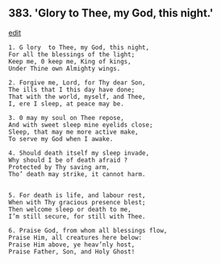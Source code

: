 
## 383.  'Glory to Thee, my God, this night.'
[edit](https://docs.google.com/document/d/12CBEIlUg30aI2_w7zTeeKDBQ4eUQOoMn/edit?mode=html)



    1. G lory  to Thee, my God, this night,
    For all the blessings of the light;
    Keep me, 0 keep me, King of kings, 
    Under Thine own Almighty wings.

    2. Forgive me, Lord, for Thy dear Son,
    The ills that I this day have done;
    That with the world, myself, and Thee,
    I, ere I sleep, at peace may be.

    3. 0 may my soul on Thee repose,
    And with sweet sleep mine eyelids close; 
    Sleep, that may me more active make,
    To serve my God when I awake.

    4. Should death itself my sleep invade,
    Why should I be of death afraid ? 
    Protected by Thy saving arm,
    Tho’ death may strike, it cannot harm.


    5. For death is life, and labour rest,
    When with Thy gracious presence blest; 
    Then welcome sleep or death to me,
    I’m still secure, for still with Thee.

    6. Praise God, from whom all blessings flow, 
    Praise Him, all creatures here below: 
    Praise Him above, ye heav’nly host, 
    Praise Father, Son, and Holy Ghost!
